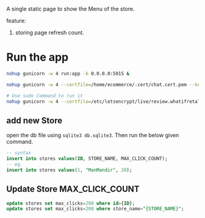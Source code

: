 A single static page to show the Menu of the store.

feature:
1. storing page refresh count.


# Run the app
```sh
nohup gunicorn -w 4 run:app -b 0.0.0.0:5015 &

nohup gunicorn -w 4 --certfile=/home/ecommerce/.cert/chat.cert.pem --keyfile=/home/ecommerce/.cert/chat.privkey.pem --bind 0.0.0.0:5015 run:app &

# Use sudo Command to run it
nohup gunicorn -w 4 --certfile=/etc/letsencrypt/live/review.whatifretalytics.com/cert.pem --keyfile=/etc/letsencrypt/live/review.whatifretalytics.com/privkey.pem --bind 0.0.0.0:5015 run:app &
```

## add new Store 
open the db file using `sqlite3 db.sqlite3`. Then run the below given command.

```sql
-- syntax
insert into stores values(ID, STORE_NAME, MAX_CLICK_COUNT);
-- eg.
insert into stores values(1, "ManMandir", 20);
```
## Update Store MAX_CLICK_COUNT
```sql
update stores set max_clicks=200 where id={ID};
update stores set max_clicks=200 where store_name="{STORE_NAME}";
```
